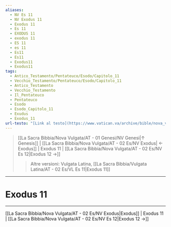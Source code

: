 ```yaml
---
aliases:
  - NV Es 11
  - NV Exodus 11
  - Exodus 11
  - Es 11
  - EXODUS 11
  - exodus 11
  - ES 11
  - es 11
  - Es11
  - Es11
  - Exodus11
  - Exodus11
tags:
  - Antico_Testamento/Pentateuco/Esodo/Capitolo_11
  - Vecchio_Testamento/Pentateuco/Esodo/Capitolo_11
  - Antico_Testamento
  - Vecchio_Testamento
  - Il_Pentateuco
  - Pentateuco
  - Esodo
  - Esodo_Capitolo_11
  - Exudus
  - Exodus_11
url-testo: "[Link al testo](https://www.vatican.va/archive/bible/nova_vulgata/documents/nova-vulgata_vt_exodus_lt.html)"
---
```


> [[La Sacra Bibbia/Nova Vulgata/AT - 01 Genesi/NV Genesi|↑ Genesis]] | [[La Sacra Bibbia/Nova Vulgata/AT - 02 Es/NV Exodus| ← Exodus]] <span class="bianco">| Exodus 11 |</span> [[La Sacra Bibbia/Nova Vulgata/AT - 02 Es/NV Es 12|Exodus 12 →]]
>> <span class="verde">Altre versioni:</span>
>> Vulgata Latina, [[La Sacra Bibbia/Vulgata Latina/AT - 02 Es/VL Es 11|Exodus 11]]

---

# Exodus 11

---

[[La Sacra Bibbia/Nova Vulgata/AT - 02 Es/NV Exodus|Exodus]] | Exodus 11 | [[La Sacra Bibbia/Nova Vulgata/AT - 02 Es/NV Es 12|Exodus 12 →]]